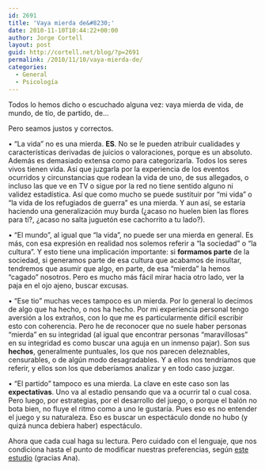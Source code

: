 ```yaml
---
id: 2691
title: 'Vaya mierda de&#8230;'
date: 2010-11-10T10:44:22+00:00
author: Jorge Cortell
layout: post
guid: http://cortell.net/blog/?p=2691
permalink: /2010/11/10/vaya-mierda-de/
categories:
  - General
  - Psicología
---
```

Todos lo hemos dicho o escuchado alguna vez: vaya mierda de vida, de mundo, de tío, de partido, de&#8230;

Pero seamos justos y correctos.

• &#8220;La vida&#8221; no es una mierda. **ES**. No se le pueden atribuir cualidades y características derivadas de juicios o valoraciones, porque es un absoluto. Además es demasiado extensa como para categorizarla. Todos los seres vivos tienen vida. Así que juzgarla por la experiencia de los eventos ocurridos y circunstancias que rodean la vida de uno, de sus allegados, o incluso las que ve en TV o sigue por la red no tiene sentido alguno ni validez estadística. Así que como mucho se puede sustituir por &#8220;mi vida&#8221; o &#8220;la vida de los refugiados de guerra&#8221; es una mierda. Y aun así, se estaría haciendo una generalización muy burda (¿acaso no huelen bien las flores para ti?, ¿acaso no salta juguetón ese cachorrito a tu lado?).

• &#8220;El mundo&#8221;, al igual que &#8220;la vida&#8221;, no puede ser una mierda en general. Es más, con esa expresión en realidad nos solemos referir a &#8220;la sociedad&#8221; o &#8220;la cultura&#8221;. Y esto tiene una implicación importante: si **formamos parte** de la sociedad, si generamos parte de esa cultura que acabamos de insultar, tendremos que asumir que algo, en parte, de esa &#8220;mierda&#8221; la hemos &#8220;cagado&#8221; nosotros. Pero es mucho más fácil mirar hacia otro lado, ver la paja en el ojo ajeno, buscar excusas.

• &#8220;Ese tio&#8221; muchas veces tampoco es un mierda. Por lo general lo decimos de algo que ha hecho, o nos ha hecho. Por mi experiencia personal tengo aversión a los extraños, con lo que me es particularmente difícil escribir esto con coherencia. Pero he de reconocer que no suele haber personas &#8220;mierda&#8221; en su integridad (al igual que encontrar personas &#8220;maravillosas&#8221; en su integridad es como buscar una aguja en un inmenso pajar). Son sus **hechos**, generalmente puntuales, los que nos parecen deleznables, censurables, o de algún modo desagradables. Y a ellos nos tendríamos que referir, y ellos son los que deberíamos analizar y en todo caso juzgar.

• &#8220;El partido&#8221; tampoco es una mierda. La clave en este caso son las **expectativas**. Uno va al estadio pensando que va a ocurrir tal o cual cosa. Pero luego, por estrategias, por el desarrollo del juego, o porque el balón no bota bien, no fluye el ritmo como a uno le gustaría. Pues eso es no entender el juego y su naturaleza. Eso es buscar un espectáculo donde no hubo (y quizá nunca debiera haber) espectáculo.

Ahora que cada cual haga su lectura. Pero cuidado con el lenguaje, que nos condiciona hasta el punto de modificar nuestras preferencias, según <a title="http://cesartomelopez.blogspot.com/2010/11/el-idioma-en-que-hablamos-puede-influir.html?utm_source=feedburner&utm_medium=feed&utm_campaign=Feed%3A+ExperientiaDocet+%28Experientia+docet%29" href="http://cesartomelopez.blogspot.com/2010/11/el-idioma-en-que-hablamos-puede-influir.html?utm_source=feedburner&utm_medium=feed&utm_campaign=Feed%3A+ExperientiaDocet+%28Experientia+docet%29" target="_blank">este estudio</a> (gracias Ana).